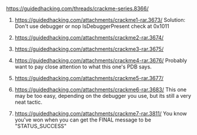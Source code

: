 https://guidedhacking.com/threads/crackme-series.8366/

1) https://guidedhacking.com/attachments/crackme1-rar.3673/
Solution: Don't use debugger or nop IsDebuggerPresent check at 0x1011

2) https://guidedhacking.com/attachments/crackme2-rar.3674/
3) https://guidedhacking.com/attachments/crackme3-rar.3675/
4) https://guidedhacking.com/attachments/crackme4-rar.3676/
Probably want to pay close attention to what this one's PDB says.

5) https://guidedhacking.com/attachments/crackme5-rar.3677/
6) https://guidedhacking.com/attachments/crackme6-rar.3683/
This one may be too easy, depending on the debugger you use, but its still a very neat tactic.

7) https://guidedhacking.com/attachments/crackme7-rar.3811/
You know you've won when you can get the FINAL message to be "STATUS_SUCCESS"

